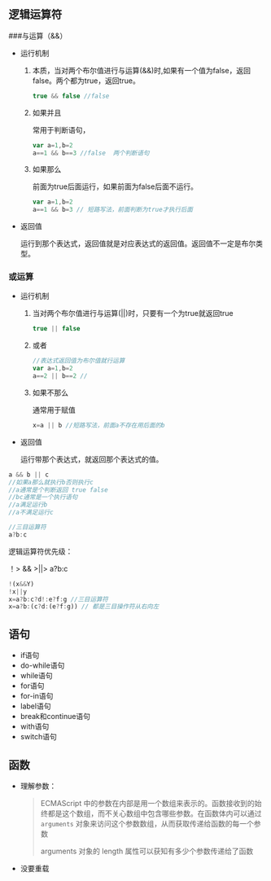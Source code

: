 ## 逻辑运算符

###与运算（&&）

* 运行机制

  1. 本质，当对两个布尔值进行与运算(&&)时,如果有一个值为false，返回false。两个都为true，返回true。

     ```js
     true && false //false
     ```

  2. 如果并且 

     常用于判断语句，

     ```js
     var a=1,b=2
     a==1 && b==3 //false  两个判断语句
     ```

  3. 如果那么

     前面为true后面运行，如果前面为false后面不运行。

     ```js
     var a=1,b=2
     a==1 && b=3 // 短路写法，前面判断为true才执行后面
     ```

* 返回值

  运行到那个表达式，返回值就是对应表达式的返回值。返回值不一定是布尔类型。

### 或运算

* 运行机制

  1. 当对两个布尔值进行与运算(||)时，只要有一个为true就返回true

     ```js
     true || false
     ```

  2. 或者

     ```js
     //表达式返回值为布尔值就行运算
     var a=1,b=2
     a==2 || b==2 //
     ```

  3. 如果不那么

     通常用于赋值

     ```js
     x=a || b //短路写法，前面a不存在用后面的b
     ```

* 返回值

  运行带那个表达式，就返回那个表达式的值。

```js
a && b || c
//如果a那么就执行b否则执行c
//a通常是个判断返回 true false
//bc通常是一个执行语句
//a满足运行b 
//a不满足运行c

//三目运算符
a?b:c
```

逻辑运算符优先级：

！> && >||> a?b:c

```js
!(x&&Y)
!x||y
x=a?b:c?d!:e?f:g //三目运算符  
x=a?b:(c?d:(e?f:g)) // 都是三目操作符从右向左
```

## 语句

- if语句
- do-while语句
- while语句
- for语句
- for-in语句
- label语句
- break和continue语句
- with语句
- switch语句

## 函数

- 理解参数：

  > ECMAScript 中的参数在内部是用一个数组来表示的。函数接收到的始终都是这个数组，而不关心数组中包含哪些参数。在函数体内可以通过 `arguments` 对象来访问这个参数数组，从而获取传递给函数的每一个参数
  >
  >  arguments 对象的 length 属性可以获知有多少个参数传递给了函数

- 没要重载